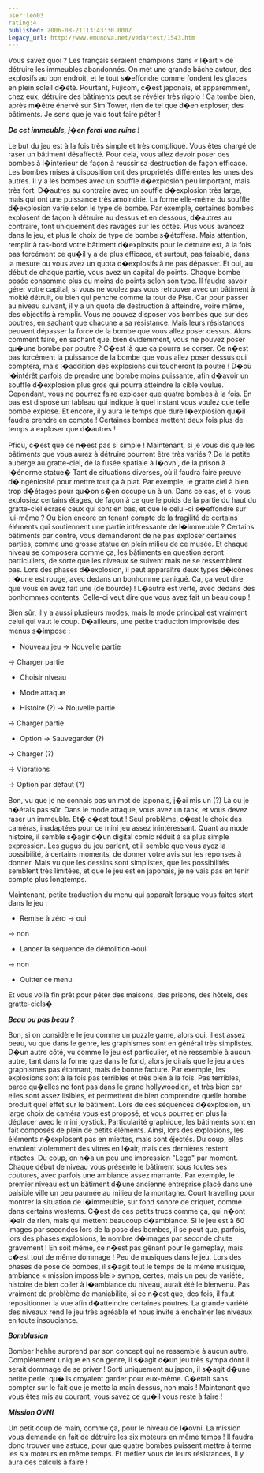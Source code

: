 ```yaml
---
user:leo03
rating:4
published: 2006-08-21T13:43:30.000Z
legacy_url: http://www.emunova.net/veda/test/1543.htm
---
```

Vous savez quoi ? Les français seraient champions dans « l�art » de détruire les immeubles abandonnés. On met une grande bâche autour, des explosifs au bon endroit, et le tout s�effondre comme fondent les glaces en plein soleil d�été. Pourtant, Fujicom, c�est japonais, et apparemment, chez eux, détruire des bâtiments peut se révéler très rigolo ! Ca tombe bien, après m�être énervé sur Sim Tower, rien de tel que d�en exploser, des bâtiments. Je sens que je vais tout faire péter !  

  

_**De cet immeuble, j�en ferai une ruine !**_  

  

Le but du jeu est à la fois très simple et très compliqué. Vous êtes chargé de raser un bâtiment désaffecté. Pour cela, vous allez devoir poser des bombes à l�intérieur de façon à réussir sa destruction de façon efficace. Les bombes mises à disposition ont des propriétés différentes les unes des autres. Il y a les bombes avec un souffle d�explosion peu important, mais très fort. D�autres au contraire avec un souffle d�explosion très large, mais qui ont une puissance très amoindrie. La forme elle-même du souffle d�explosion varie selon le type de bombe. Par exemple, certaines bombes explosent de façon à détruire au dessus et en dessous, d�autres au contraire, font uniquement des ravages sur les côtés. Plus vous avancez dans le jeu, et plus le choix de type de bombe s�étoffera. Mais attention, remplir à ras-bord votre bâtiment d�explosifs pour le détruire est, à la fois pas forcément ce qu�il y a de plus efficace, et surtout, pas faisable, dans la mesure ou vous avez un quota d�explosifs à ne pas dépasser. Et oui, au début de chaque partie, vous avez un capital de points. Chaque bombe posée consomme plus ou moins de points selon son type. Il faudra savoir gérer votre capital, si vous ne voulez pas vous retrouver avec un bâtiment à moitié détruit, ou bien qui penche comme la tour de Pise. Car pour passer au niveau suivant, il y a un quota de destruction à atteindre, voire même, des objectifs à remplir. Vous ne pouvez disposer vos bombes que sur des poutres, en sachant que chacune a sa résistance. Mais leurs résistances peuvent dépasser la force de la bombe que vous allez poser dessus. Alors comment faire, en sachant que, bien évidemment, vous ne pouvez poser qu�une bombe par poutre ? C�est là que ça pourra se corser. Ce n�est pas forcément la puissance de la bombe que vous allez poser dessus qui comptera, mais l�addition des explosions qui toucheront la poutre ! D�où l�intérêt parfois de prendre une bombe moins puissante, afin d�avoir un souffle d�explosion plus gros qui pourra atteindre la cible voulue. Cependant, vous ne pourrez faire exploser que quatre bombes à la fois. En bas est disposé un tableau qui indique à quel instant vous voulez que telle bombe explose. Et encore, il y aura le temps que dure l�explosion qu�il faudra prendre en compte ! Certaines bombes mettent deux fois plus de temps à exploser que d�autres !  

  

Pfiou, c�est que ce n�est pas si simple ! Maintenant, si je vous dis que les bâtiments que vous aurez à détruire pourront être très variés ? De la petite auberge au gratte-ciel, de la fusée spatiale à l�ovni, de la prison à l�énorme statue� Tant de situations diverses, où il faudra faire preuve d�ingéniosité pour mettre tout ça à plat. Par exemple, le gratte ciel à bien trop d�étages pour qu�on s�en occupe un à un. Dans ce cas, et si vous explosiez certains étages, de façon à ce que le poids de la partie du haut du gratte-ciel écrase ceux qui sont en bas, et que le celui-ci s�effondre sur lui-même ? Ou bien encore en tenant compte de la fragilité de certains éléments qui soutiennent une partie intéressante de l�immeuble ? Certains bâtiments par contre, vous demanderont de ne pas exploser certaines parties, comme une grosse statue en plein milieu de ce musée. Et chaque niveau se composera comme ça, les bâtiments en question seront particuliers, de sorte que les niveaux se suivent mais ne se ressemblent pas. Lors des phases d�explosion, il peut apparaître deux types d�icônes : l�une est rouge, avec dedans un bonhomme paniqué. Ca, ça veut dire que vous en avez fait une (de bourde) ! L�autre est verte, avec dedans des bonhommes contents. Celle-ci veut dire que vous avez fait un beau coup !  

  

Bien sûr, il y a aussi plusieurs modes, mais le mode principal est vraiment celui qui vaut le coup. D�ailleurs, une petite traduction improvisée des menus s�impose :  

- Nouveau jeu -\> Nouvelle partie  

-\> Charger partie  

  

- Choisir niveau  

  

- Mode attaque  

  

- Histoire (?) -\> Nouvelle partie  

-\> Charger partie  

  

- Option -\> Sauvegarder (?)  

-\> Charger (?)  

-\> Vibrations  

-\> Option par défaut (?)  

  

Bon, vu que je ne connais pas un mot de japonais, j�ai mis un (?) Là ou je n�étais pas sûr. Dans le mode attaque, vous avez un tank, et vous devez raser un immeuble. Et� c�est tout ! Seul problème, c�est le choix des caméras, inadaptées pour ce mini jeu assez inintéressant. Quant au mode histoire, il semble s�agir d�un digital comic réduit à sa plus simple expression. Les gugus du jeu parlent, et il semble que vous ayez la possibilité, à certains moments, de donner votre avis sur les réponses à donner. Mais vu que les dessins sont simplistes, que les possibilités semblent très limitées, et que le jeu est en japonais, je ne vais pas en tenir compte plus longtemps.  

  

Maintenant, petite traduction du menu qui apparaît lorsque vous faites start dans le jeu :  

- Remise à zéro -\> oui  

-\> non  

  

- Lancer la séquence de démolition-\>oui  

-\> non  

  

- Quitter ce menu  

  

Et vous voilà fin prêt pour péter des maisons, des prisons, des hôtels, des gratte-ciels�  

  

_**Beau ou pas beau ?**_  

  

Bon, si on considère le jeu comme un puzzle game, alors oui, il est assez beau, vu que dans le genre, les graphismes sont en général très simplistes. D�un autre côté, vu comme le jeu est particulier, et ne ressemble à aucun autre, tant dans la forme que dans le fond, alors je dirais que le jeu a des graphismes pas étonnant, mais de bonne facture. Par exemple, les explosions sont à la fois pas terribles et très bien à la fois. Pas terribles, parce qu�elles ne font pas dans le grand hollywoodien, et très bien car elles sont assez lisibles, et permettent de bien comprendre quelle bombe produit quel effet sur le bâtiment. Lors de ces séquences d�explosion, un large choix de caméra vous est proposé, et vous pourrez en plus la déplacer avec le mini joystick. Particularité graphique, les bâtiments sont en fait composés de plein de petits éléments. Ainsi, lors des explosions, les éléments n�explosent pas en miettes, mais sont éjectés. Du coup, elles envoient violemment des vitres en l�air, mais ces dernières restent intactes. Du coup, on n�a un peu une impression "Lego" par moment. Chaque début de niveau vous présente le bâtiment sous toutes ses coutures, avec parfois une ambiance assez marrante. Par exemple, le premier niveau est un bâtiment d�une ancienne entreprise placé dans une paisible ville un peu paumée au milieu de la montagne. Court travelling pour montrer la situation de l�immeuble, sur fond sonore de criquet, comme dans certains westerns. C�est de ces petits trucs comme ça, qui n�ont l�air de rien, mais qui mettent beaucoup d�ambiance. Si le jeu est à 60 images par secondes lors de la pose des bombes, il se peut que, parfois, lors des phases explosions, le nombre d�images par seconde chute gravement ! En soit même, ce n�est pas gênant pour le gameplay, mais c�est tout de même dommage ! Peu de musiques dans le jeu. Lors des phases de pose de bombes, il s�agit tout le temps de la même musique, ambiance « mission impossible » sympa, certes, mais un peu de variété, histoire de bien coller à l�ambiance du niveau, aurait été le bienvenu. Pas vraiment de problème de maniabilité, si ce n�est que, des fois, il faut repositionner la vue afin d�atteindre certaines poutres. La grande variété des niveaux rend le jeu très agréable et nous invite à enchaîner les niveaux en toute insouciance.  

  

_**Bomblusion**_  

  

Bomber hehhe surprend par son concept qui ne ressemble à aucun autre. Complètement unique en son genre, il s�agit d�un jeu très sympa dont il serait dommage de se priver ! Sorti uniquement au japon, il s�agit d�une petite perle, qu�ils croyaient garder pour eux-même. C�était sans compter sur le fait que je mette la main dessus, non mais ! Maintenant que vous êtes mis au courant, vous savez ce qu�il vous reste à faire !  

  

_**Mission OVNI**_  

  

Un petit coup de main, comme ça, pour le niveau de l�ovni. La mission vous demande en fait de détruire les six moteurs en même temps ! Il faudra donc trouver une astuce, pour que quatre bombes puissent mettre à terme les six moteurs en même temps. Et méfiez vous de leurs résistances, il y aura des calculs à faire !